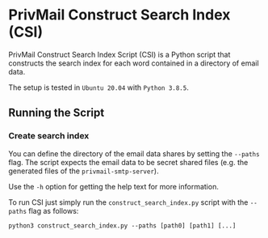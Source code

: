 
PrivMail Construct Search Index (CSI)
====================================

PrivMail Construct Search Index Script (CSI) is a Python script that constructs the search index for each word contained in a directory of email data.

The setup is tested in `Ubuntu 20.04` with `Python 3.8.5`.

## Running the Script

### Create search index

You can define the directory of the email data shares by setting the `--paths` flag. The script expects the email data to be secret shared files (e.g. the generated files of the `privmail-smtp-server`).

Use the `-h` option for getting the help text for more information.

To run CSI just simply run the `construct_search_index.py` script with the `--paths` flag as follows:

```
python3 construct_search_index.py --paths [path0] [path1] [...]
```